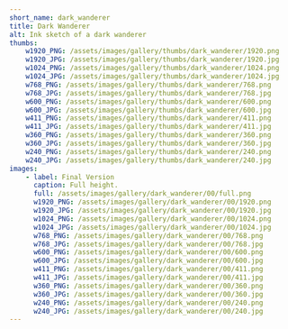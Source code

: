 ```yaml
---
short_name: dark_wanderer
title: Dark Wanderer
alt: Ink sketch of a dark wanderer
thumbs:
    w1920_PNG: /assets/images/gallery/thumbs/dark_wanderer/1920.png
    w1920_JPG: /assets/images/gallery/thumbs/dark_wanderer/1920.jpg
    w1024_PNG: /assets/images/gallery/thumbs/dark_wanderer/1024.png
    w1024_JPG: /assets/images/gallery/thumbs/dark_wanderer/1024.jpg
    w768_PNG: /assets/images/gallery/thumbs/dark_wanderer/768.png
    w768_JPG: /assets/images/gallery/thumbs/dark_wanderer/768.jpg
    w600_PNG: /assets/images/gallery/thumbs/dark_wanderer/600.png
    w600_JPG: /assets/images/gallery/thumbs/dark_wanderer/600.jpg
    w411_PNG: /assets/images/gallery/thumbs/dark_wanderer/411.png
    w411_JPG: /assets/images/gallery/thumbs/dark_wanderer/411.jpg
    w360_PNG: /assets/images/gallery/thumbs/dark_wanderer/360.png
    w360_JPG: /assets/images/gallery/thumbs/dark_wanderer/360.jpg
    w240_PNG: /assets/images/gallery/thumbs/dark_wanderer/240.png
    w240_JPG: /assets/images/gallery/thumbs/dark_wanderer/240.jpg
images:
    - label: Final Version
      caption: Full height.
      full: /assets/images/gallery/dark_wanderer/00/full.png
      w1920_PNG: /assets/images/gallery/dark_wanderer/00/1920.png
      w1920_JPG: /assets/images/gallery/dark_wanderer/00/1920.jpg
      w1024_PNG: /assets/images/gallery/dark_wanderer/00/1024.png
      w1024_JPG: /assets/images/gallery/dark_wanderer/00/1024.jpg
      w768_PNG: /assets/images/gallery/dark_wanderer/00/768.png
      w768_JPG: /assets/images/gallery/dark_wanderer/00/768.jpg
      w600_PNG: /assets/images/gallery/dark_wanderer/00/600.png
      w600_JPG: /assets/images/gallery/dark_wanderer/00/600.jpg
      w411_PNG: /assets/images/gallery/dark_wanderer/00/411.png
      w411_JPG: /assets/images/gallery/dark_wanderer/00/411.jpg
      w360_PNG: /assets/images/gallery/dark_wanderer/00/360.png
      w360_JPG: /assets/images/gallery/dark_wanderer/00/360.jpg
      w240_PNG: /assets/images/gallery/dark_wanderer/00/240.png
      w240_JPG: /assets/images/gallery/dark_wanderer/00/240.jpg
---
```

